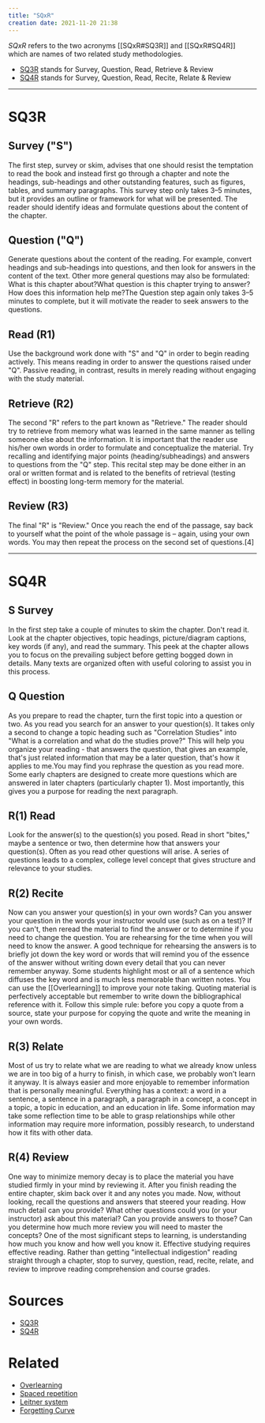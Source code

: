 ```yaml
---
title: "SQxR"
creation date: 2021-11-20 21:38
---
```


_SQxR_ refers to the two acronyms [[SQxR#SQ3R]] and [[SQxR#SQ4R]] which are names of two related study methodologies.

- [SQ3R](#sq3r) stands for Survey, Question, Read, Retrieve & Review
- [SQ4R](#sq4r) stands for Survey, Question, Read, Recite, Relate & Review

---

# SQ3R
## Survey ("S")
The first step, survey or skim, advises that one should resist the temptation to read the book and instead first go through a chapter and note the headings, sub-headings and other outstanding features, such as figures, tables, and summary paragraphs. This survey step only takes 3–5 minutes, but it provides an outline or framework for what will be presented. The reader should identify ideas and formulate questions about the content of the chapter.

## Question ("Q")
Generate questions about the content of the reading. For example, convert headings and sub-headings into questions, and then look for answers in the content of the text. Other more general questions may also be formulated: What is this chapter about?What question is this chapter trying to answer?How does this information help me?The Question step again only takes 3–5 minutes to complete, but it will motivate the reader to seek answers to the questions.

## Read (R1)
Use the background work done with "S" and "Q" in order to begin reading actively. This means reading in order to answer the questions raised under "Q". Passive reading, in contrast, results in merely reading without engaging with the study material.

## Retrieve (R2)
The second "R" refers to the part known as "Retrieve." The reader should try to retrieve from memory what was learned in the same manner as telling someone else about the information. It is important that the reader use his/her own words in order to formulate and conceptualize the material. Try recalling and identifying major points (heading/subheadings) and answers to questions from the "Q" step. This recital step may be done either in an oral or written format and is related to the benefits of retrieval (testing effect) in boosting long-term memory for the material.

## Review (R3)
The final "R" is "Review." Once you reach the end of the passage, say back to yourself what the point of the whole passage is – again, using your own words. You may then repeat the process on the second set of questions.[4]

---

# SQ4R

## S Survey
In the first step take a couple of minutes to skim the chapter. Don't read it. Look at the chapter objectives, topic headings, picture/diagram captions, key words (if any), and read the summary. This peek at the chapter allows you to focus on the prevailing subject before getting bogged down in details. Many texts are organized often with useful coloring to assist you in this process.

## Q Question
As you prepare to read the chapter, turn the first topic into a question or two. As you read you search for an answer to your question(s). It takes only a second to change a topic heading such as "Correlation Studies" into "What is a correlation and what do the studies prove?" This will help you organize your reading - that answers the question, that gives an example, that's just related information that may be a later question, that's how it applies to me.You may find you rephrase the question as you read more. Some early chapters are designed to create more questions which are answered in later chapters (particularly chapter 1). Most importantly, this gives you a purpose for reading the next paragraph.

## R(1) Read
Look for the answer(s) to the question(s) you posed. Read in short "bites," maybe a sentence or two, then determine how that answers your question(s). Often as you read other questions will arise. A series of questions leads to a complex, college level concept that gives structure and relevance to your studies.

## R(2) Recite
Now can you answer your question(s) in your own words? Can you answer your question in the words your instructor would use (such as on a test)? If you can't, then reread the material to find the answer or to determine if you need to change the question. You are rehearsing for the time when you will need to know the answer. A good technique for rehearsing the answers is to briefly jot down the key word or words that will remind you of the essence of the answer without writing down every detail that you can never remember anyway. Some students highlight most or all of a sentence which diffuses the key word and is much less memorable than written notes. You can use the [[Overlearning]] to improve your note taking. Quoting material is perfectively acceptable but remember to write down the bibliographical reference with it. Follow this simple rule: before you copy a quote from a source, state your purpose for copying the quote and write the meaning in your own words.

## R(3) Relate
Most of us try to relate what we are reading to what we already know unless we are in too big of a hurry to finish, in which case, we probably won't learn it anyway. It is always easier and more enjoyable to remember information that is personally meaningful. 
Everything has a context: a word in a sentence, a sentence in a paragraph, a paragraph in a concept, a concept in a topic, a topic in education, and an education in life. Some information may take some reflection time to be able to grasp relationships while other information may require more information, possibly research, to understand how it fits with other data.

## R(4) Review
One way to minimize memory decay is to place the material you have studied firmly in your mind by reviewing it. After you finish reading the entire chapter, skim back over it and any notes you made. Now, without looking, recall the questions and answers that steered your reading. How much detail can you provide? What other questions could you (or your instructor) ask about this material? Can you provide answers to those? Can you determine how much more review you will need to master the concepts? One of the most significant steps to learning, is understanding how much you know and how well you know it. 
Effective studying requires effective reading. Rather than getting "intellectual indigestion" reading straight through a chapter, stop to survey, question, read, recite, relate, and review to improve reading comprehension and course grades.


# Sources
- [SQ3R](https://sv.wikipedia.org/wiki/SQ3R)
- [SQ4R](https://brazosport.edu/programs/academics/Learning-Frameworks/SQ4R/index)

# Related
- [Overlearning](notes/Overlearning.md)
- [Spaced repetition](notes/Spaced-repetition.md)
- [Leitner system](notes/Leitner-system.md)
- [Forgetting Curve](notes/Forgetting-Curve.md)